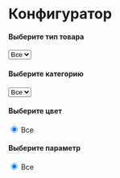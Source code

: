 <!DOCTYPE html>
<html lang="ru">

<head>
  <meta charset="UTF-8">
  <meta name="viewport" content="width=device-width, initial-scale=1.0">
  <meta http-equiv="X-UA-Compatible" content="ie=edge">
  <title>Конфигуратор</title>
  <!-- Стили -->
  <link rel="stylesheet" href="./public/css/bootstrap.min.css">
  <link rel="stylesheet" href="./public/css/index.css">
</head>

<body>
  <div class="container">
    <h1>Конфигуратор</h1>
    <div class="row">
      <!-- Левая часть -->
      <div class="col-md-4">
        <!-- Тип товара -->
        <h4>Выберите тип товара</h4>
        <div class="type">
          <select name="type" id="type" class="form-control">
            <option value="" selected>Все</option>
          </select>
        </div>
        <!-- Категория товара -->
        <h4>Выберите категорию</h4>
        <div class="category">
          <select name="category" id="category" class="form-control">
            <option value="" selected>Все</option>
          </select>
        </div>
        <!-- Цвет товара -->
        <h4>Выберите цвет</h4>
        <div class="color">
          <div class="radio">
            <label>
              <input type="radio" name="color" value="" checked>
              Все
            </label>
          </div>
        </div>
        <!-- Параметр товара -->
        <h4>Выберите параметр</h4>
        <div class="parameter">
          <div class="radio">
            <label>
              <input type="radio" name="parameter" value="" checked>
              Все
            </label>
          </div>
        </div>
      </div>
      <!-- Правая часть -->
      <div class="col-md-8">
        <!-- Товары -->
        <div class="row products"></div>
      </div>
    </div>
  </div>
  <!-- Скрипты -->
  <script src="./public/js/jquery-3.2.1.min.js"></script>
  <script src="./public/js/products.js"></script>
  <script src="./public/js/index.js"></script>
</body>

</html>
